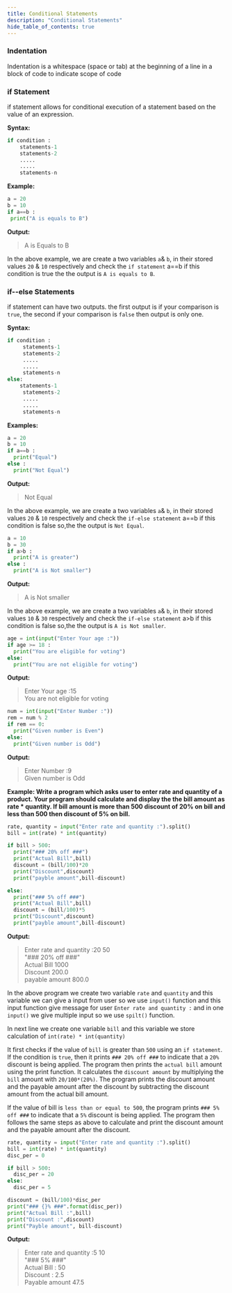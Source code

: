 ```yaml
---
title: Conditional Statements
description: "Conditional Statements"
hide_table_of_contents: true
---
```


### Indentation
Indentation is a whitespace (space or tab) at the beginning of a line in a block of code to indicate scope of code

### if Statement
if statement allows for conditional execution of a statement based on the value of an expression.<br/>

**Syntax:**
 ```python
 if condition :
     statements-1
     statements-2
     .....
     .....
     statements-n
```

**Example:**
```python title="example 1"
a = 20
b = 10 
if a==b :
 print("A is equals to B")
```
 **Output:**
>A is Equals to B

In the above example, we are create a two variables `a`& `b`, in their stored values `20` & `10` respectively and check the `if statement` a==b if this condition is true the the output is `A is equals to B`.

### if--else Statements
if statement can have two outputs. the first output is if your comparison is `true`, the second if your comparison is `false` then output is only one.

**Syntax:**
```python
if condition :
     statements-1
     statements-2
     .....
     .....
     statements-n
else:
    statements-1
     statements-2
     .....
     .....
     statements-n
```

**Examples:**
```python title="example 1"
a = 20
b = 10 
if a==b :
  print("Equal")
else :
  print("Not Equal")
```
  **Output:**
 >Not Equal

In the above example, we are create a two variables `a`& `b`, in their stored values `20` & `10` respectively and check the `if-else statement` a==b if this condition is false so,the the output is `Not Equal`.


```python title="example 2"
a = 10
b = 30
if a>b :
  print("A is greater")
else :
  print("A is Not smaller")
```
**Output:**
>A is Not smaller

In the above example, we are create a two variables `a`& `b`, in their stored values `10` & `30` respectively and check the `if-else statement` a>b if this condition is false so,the the output is `A is Not smaller`.


```python title="example 3"
age = int(input("Enter Your age :"))
if age >= 18 :
  print("You are eligible for voting")
else:
  print("You are not eligible for voting")
```
**Output:**
>Enter Your age :15<br/>
>You are not eligible for voting

```python title="example 4"
num = int(input("Enter Number :"))
rem = num % 2
if rem == 0:
  print("Given number is Even")
else:
  print("Given number is Odd")
```
**Output:**
>Enter Number :9<br/>
>Given number is Odd

**Example: Write a program which asks user to enter rate and quantity of a product. Your program should calculate and display the the bill amount as rate * quantity. If bill amount is more than 500 discount of 20% on bill and less than 500 then discount of 5% on bill.**

```python title="example 5"
rate, quantity = input("Enter rate and quantity :").split()
bill = int(rate) * int(quantity)

if bill > 500:
  print("### 20% off ###")
  print("Actual Bill",bill)
  discount = (bill/100)*20
  print("Discount",discount)
  print("payble amount",bill-discount)

else:
  print("### 5% off ###")
  print("Actual Bill",bill)
  discount = (bill/100)*5
  print("Discount",discount)
  print("payble amount",bill-discount)
```
**Output:**
>Enter rate and quantity :20 50<br/>
>"### 20% off ###"<br/>
>Actual Bill 1000<br/>
>Discount 200.0<br/>
>payable amount 800.0

In the above program we create two variable `rate` and `quantity` and this variable we can give a input from user so we use `input()` function and this input function give message for user `Enter rate and quantity :` and in one `input()` we give multiple input so we use `spilt()` function. 

In next line we create one variable `bill` and this variable we store calculation of `int(rate) * int(quantity)` 

It first checks if the value of `bill` is greater than `500` using an `if statement`.
If the condition is `true`, then it prints `### 20% off ###` to indicate that a `20%` discount is being applied.
The program then prints the `actual bill` amount using the print function.
It calculates the `discount amount` by multiplying the `bill` amount with `20/100*(20%)`.
The program prints the discount amount and the payable amount after the discount by subtracting the discount amount from the actual bill amount.

If the value of bill is `less than or equal to 500`, the program prints `### 5% off ###` to indicate that a `5%` discount is being applied.
The program then follows the same steps as above to calculate and print the discount amount and the payable amount after the discount.

```python title="example 6"
rate, quantity = input("Enter rate and quantity :").split()
bill = int(rate) * int(quantity)
disc_per = 0

if bill > 500:
  disc_per = 20
else:
  disc_per = 5

discount = (bill/100)*disc_per
print("### {}% ###".format(disc_per))
print("Actual Bill :",bill)
print("Discount :",discount)
print("Payble amount", bill-discount)
```
**Output:**
>Enter rate and quantity :5 10<br/>
>"### 5% ###"<br/>
>Actual Bill : 50<br/>
>Discount : 2.5<br/>
>Payable amount 47.5<br/>
